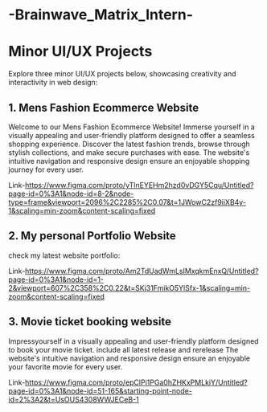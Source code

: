 # -Brainwave_Matrix_Intern-

# Minor UI/UX Projects

Explore three minor UI/UX projects below, showcasing creativity and interactivity in web design:

## 1. Mens Fashion Ecommerce Website
Welcome to our Mens Fashion Ecommerce Website! Immerse yourself in a visually appealing and user-friendly platform designed to offer a seamless shopping experience. Discover the latest fashion trends, browse through stylish collections, and make secure purchases with ease. The website's intuitive navigation and responsive design ensure an enjoyable shopping journey for every user.

Link-https://www.figma.com/proto/yTlnEYEHm2hzd0vDGY5Cqu/Untitled?page-id=0%3A1&node-id=8-2&node-type=frame&viewport=2096%2C2285%2C0.07&t=1JWowC2zf9iiXB4y-1&scaling=min-zoom&content-scaling=fixed

## 2. My personal Portfolio Website
check my latest website portfolio:

Link-https://www.figma.com/proto/Am2TdUadWmLsIMxqkmEnxQ/Untitled?page-id=0%3A1&node-id=1-2&viewport=607%2C358%2C0.22&t=SKj31FmikO5YlSfx-1&scaling=min-zoom&content-scaling=fixed

## 3. Movie ticket booking website
Impressyourself in a visually appealing and user-friendly platform designed to book your movie ticket. include all latest release and rerelease The website's intuitive navigation and responsive design ensure an enjoyable your favorite movie for every user.

Link-https://www.figma.com/proto/epClPi1PGa0hZHKxPMLkiY/Untitled?page-id=0%3A1&node-id=51-165&starting-point-node-id=2%3A2&t=UsOUS4308WWJECeB-1
